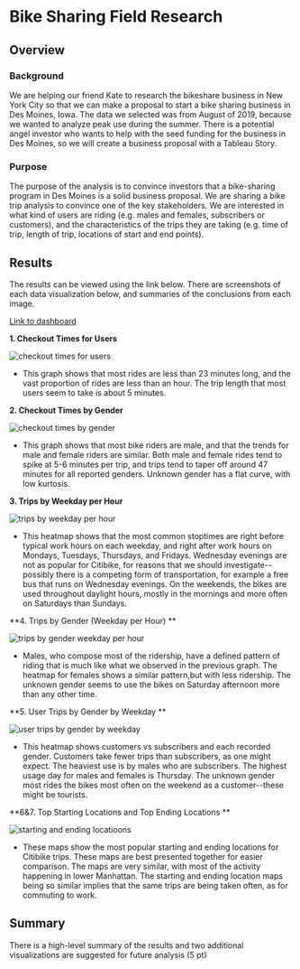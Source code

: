 # Bike Sharing Field Research

## Overview

### Background
We are helping our friend Kate to research the bikeshare business in New York City so that we can make a proposal to start a bike sharing business in Des Moines, Iowa. The data we selected was from August of 2019, because we wanted to analyze peak use during the summer. There is a potential angel investor who wants to help with the seed funding for the business in Des Moines, so we will create a business proposal with a Tableau Story. 

### Purpose
The purpose of the analysis is to convince investors that a bike-sharing program in Des Moines is a solid business proposal. We are sharing a bike trip analysis to convince one of the key stakeholders. We are interested in what kind of users are riding (e.g. males and females, subscribers or customers), and the characteristics of the trips they are taking (e.g. time of trip, length of trip, locations of start and end points). 

## Results

The results can be viewed using the link below. There are screenshots of each data visualization below, and summaries of the conclusions from each image.

[Link to dashboard](https://public.tableau.com/views/CitiBike_Challenge_16659597506140/CitiBikeChallengeStory?:language=en-US&publish=yes&:display_count=n&:origin=viz_share_link)

**1. Checkout Times for Users**

![checkout times for users]()
- This graph shows that most rides are less than 23 minutes long, and the vast proportion of rides are less than an hour. The trip length that most users seem to take is about 5 minutes. 

**2. Checkout Times by Gender**

![checkout times by gender]()
- This graph shows that most bike riders are male, and that the trends for male and female riders are similar. Both male and female rides tend to spike at 5-6 minutes per trip, and trips tend to taper off around 47 minutes for all reported genders. Unknown gender has a flat curve, with low kurtosis. 

**3. Trips by Weekday per Hour**

![trips by weekday per hour]()
- This heatmap shows that the most common stoptimes are right before typical work hours on each weekday, and right after work hours on Mondays, Tuesdays, Thursdays, and Fridays. Wednesday evenings are not as popular for Citibike, for reasons that we should investigate--possibly there is a competing form of transportation, for example a free bus that runs on Wednesday evenings. On the weekends, the bikes are used throughout daylight hours, mostly in the mornings and more often on Saturdays than Sundays. 

**4. Trips by Gender (Weekday per Hour) **

![trips by gender weekday per hour]()
- Males, who compose most of the ridership, have a defined pattern of riding that is much like what we observed in the previous graph. The heatmap for females shows a similar pattern,but with less ridership. The unknown gender seems to use the bikes on Saturday afternoon more than any other time.

**5. User Trips by Gender by Weekday **

![user trips by gender by weekday]()
- This heatmap shows customers vs subscribers and each recorded gender. Customers take fewer trips than subscribers, as one might expect. The heaviest use is by males who are subscribers. The highest usage day for males and females is Thursday. The unknown gender most rides the bikes most often on the weekend as a customer--these might be tourists.

**6&7. Top Starting Locations and Top Ending Locations **

![starting and ending locatioons]()
- These maps show the most popular starting and ending locations for Citibike trips. These maps are best presented together for easier comparison. The maps are very similar, with most of the activity happening in lower Manhattan. The starting and ending location maps being so similar implies that the same trips are being taken often, as for commuting to work.

## Summary

There is a high-level summary of the results and two additional visualizations are suggested for future analysis (5 pt)

